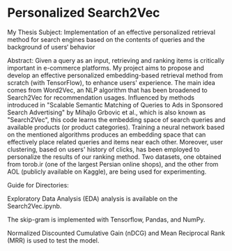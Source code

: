 # Personalized Search2Vec

My Thesis Subject:
Implementation of an effective personalized retrieval method for search engines based on the contents of queries and the background of users‘ behavior

Abstract:
Given a query as an input, retrieving and ranking items is critically important in e-commerce platforms. My project aims to propose and develop an effective personalized embedding-based retrieval method from scratch (with TensorFlow), to enhance users' experience. The main idea comes from Word2Vec, an NLP algorithm that has been broadened to Search2Vec for recommendation usages. Influenced by methods introduced in "Scalable Semantic Matching of Queries to Ads in Sponsored Search Advertising" by Mihajlo Grbovic et al., which is also known as "Search2Vec", this code learns the embedding space of search queries and available products (or product categories). Training a neural network based on the mentioned algorithms produces an embedding space that can effectively place related queries and items near each other. Moreover, user clustering, based on users' history of clicks, has been employed to personalize the results of our ranking method. Two datasets, one obtained from torob.ir (one of the largest Persian online shops), and the other from AOL (publicly available on Kaggle), are being used for experimenting.

Guide for Directories:

Exploratory Data Analysis (EDA) analysis is available on the Search2Vec.ipynb.

The skip-gram is implemented with Tensorflow, Pandas, and NumPy.

Normalized Discounted Cumulative Gain (nDCG) and Mean Reciprocal Rank (MRR) is used to test the model.

